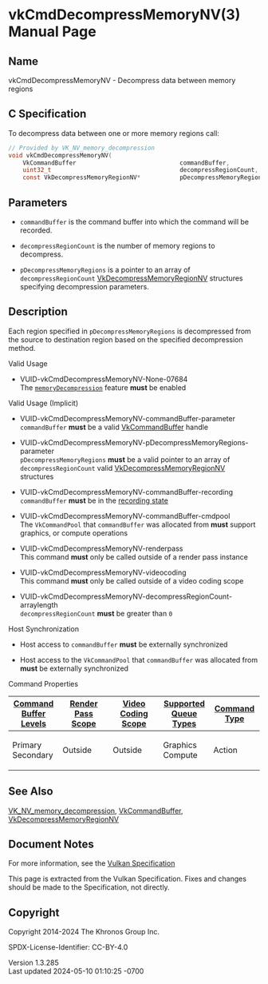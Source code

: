 # vkCmdDecompressMemoryNV(3) Manual Page

## Name

vkCmdDecompressMemoryNV - Decompress data between memory regions



## <a href="#_c_specification" class="anchor"></a>C Specification

To decompress data between one or more memory regions call:

``` c
// Provided by VK_NV_memory_decompression
void vkCmdDecompressMemoryNV(
    VkCommandBuffer                             commandBuffer,
    uint32_t                                    decompressRegionCount,
    const VkDecompressMemoryRegionNV*           pDecompressMemoryRegions);
```

## <a href="#_parameters" class="anchor"></a>Parameters

- `commandBuffer` is the command buffer into which the command will be
  recorded.

- `decompressRegionCount` is the number of memory regions to decompress.

- `pDecompressMemoryRegions` is a pointer to an array of
  `decompressRegionCount`
  [VkDecompressMemoryRegionNV](https://registry.khronos.org/vulkan/specs/1.3-extensions/man/html/VkDecompressMemoryRegionNV.html)
  structures specifying decompression parameters.

## <a href="#_description" class="anchor"></a>Description

Each region specified in `pDecompressMemoryRegions` is decompressed from
the source to destination region based on the specified decompression
method.

Valid Usage

- <a href="#VUID-vkCmdDecompressMemoryNV-None-07684"
  id="VUID-vkCmdDecompressMemoryNV-None-07684"></a>
  VUID-vkCmdDecompressMemoryNV-None-07684  
  The <a
  href="https://registry.khronos.org/vulkan/specs/1.3-extensions/html/vkspec.html#features-memoryDecompression"
  target="_blank" rel="noopener"><code>memoryDecompression</code></a>
  feature **must** be enabled

Valid Usage (Implicit)

- <a href="#VUID-vkCmdDecompressMemoryNV-commandBuffer-parameter"
  id="VUID-vkCmdDecompressMemoryNV-commandBuffer-parameter"></a>
  VUID-vkCmdDecompressMemoryNV-commandBuffer-parameter  
  `commandBuffer` **must** be a valid
  [VkCommandBuffer](https://registry.khronos.org/vulkan/specs/1.3-extensions/man/html/VkCommandBuffer.html) handle

- <a
  href="#VUID-vkCmdDecompressMemoryNV-pDecompressMemoryRegions-parameter"
  id="VUID-vkCmdDecompressMemoryNV-pDecompressMemoryRegions-parameter"></a>
  VUID-vkCmdDecompressMemoryNV-pDecompressMemoryRegions-parameter  
  `pDecompressMemoryRegions` **must** be a valid pointer to an array of
  `decompressRegionCount` valid
  [VkDecompressMemoryRegionNV](https://registry.khronos.org/vulkan/specs/1.3-extensions/man/html/VkDecompressMemoryRegionNV.html)
  structures

- <a href="#VUID-vkCmdDecompressMemoryNV-commandBuffer-recording"
  id="VUID-vkCmdDecompressMemoryNV-commandBuffer-recording"></a>
  VUID-vkCmdDecompressMemoryNV-commandBuffer-recording  
  `commandBuffer` **must** be in the [recording
  state](#commandbuffers-lifecycle)

- <a href="#VUID-vkCmdDecompressMemoryNV-commandBuffer-cmdpool"
  id="VUID-vkCmdDecompressMemoryNV-commandBuffer-cmdpool"></a>
  VUID-vkCmdDecompressMemoryNV-commandBuffer-cmdpool  
  The `VkCommandPool` that `commandBuffer` was allocated from **must**
  support graphics, or compute operations

- <a href="#VUID-vkCmdDecompressMemoryNV-renderpass"
  id="VUID-vkCmdDecompressMemoryNV-renderpass"></a>
  VUID-vkCmdDecompressMemoryNV-renderpass  
  This command **must** only be called outside of a render pass instance

- <a href="#VUID-vkCmdDecompressMemoryNV-videocoding"
  id="VUID-vkCmdDecompressMemoryNV-videocoding"></a>
  VUID-vkCmdDecompressMemoryNV-videocoding  
  This command **must** only be called outside of a video coding scope

- <a
  href="#VUID-vkCmdDecompressMemoryNV-decompressRegionCount-arraylength"
  id="VUID-vkCmdDecompressMemoryNV-decompressRegionCount-arraylength"></a>
  VUID-vkCmdDecompressMemoryNV-decompressRegionCount-arraylength  
  `decompressRegionCount` **must** be greater than `0`

Host Synchronization

- Host access to `commandBuffer` **must** be externally synchronized

- Host access to the `VkCommandPool` that `commandBuffer` was allocated
  from **must** be externally synchronized

Command Properties

<table class="tableblock frame-all grid-all stretch">
<colgroup>
<col style="width: 20%" />
<col style="width: 20%" />
<col style="width: 20%" />
<col style="width: 20%" />
<col style="width: 20%" />
</colgroup>
<thead>
<tr class="header">
<th class="tableblock halign-left valign-top"><a
href="#VkCommandBufferLevel">Command Buffer Levels</a></th>
<th class="tableblock halign-left valign-top"><a
href="#vkCmdBeginRenderPass">Render Pass Scope</a></th>
<th class="tableblock halign-left valign-top"><a
href="#vkCmdBeginVideoCodingKHR">Video Coding Scope</a></th>
<th class="tableblock halign-left valign-top"><a
href="#VkQueueFlagBits">Supported Queue Types</a></th>
<th class="tableblock halign-left valign-top"><a
href="#fundamentals-queueoperation-command-types">Command Type</a></th>
</tr>
</thead>
<tbody>
<tr class="odd">
<td class="tableblock halign-left valign-top"><p>Primary<br />
Secondary</p></td>
<td class="tableblock halign-left valign-top"><p>Outside</p></td>
<td class="tableblock halign-left valign-top"><p>Outside</p></td>
<td class="tableblock halign-left valign-top"><p>Graphics<br />
Compute</p></td>
<td class="tableblock halign-left valign-top"><p>Action</p></td>
</tr>
</tbody>
</table>

## <a href="#_see_also" class="anchor"></a>See Also

[VK_NV_memory_decompression](https://registry.khronos.org/vulkan/specs/1.3-extensions/man/html/VK_NV_memory_decompression.html),
[VkCommandBuffer](https://registry.khronos.org/vulkan/specs/1.3-extensions/man/html/VkCommandBuffer.html),
[VkDecompressMemoryRegionNV](https://registry.khronos.org/vulkan/specs/1.3-extensions/man/html/VkDecompressMemoryRegionNV.html)

## <a href="#_document_notes" class="anchor"></a>Document Notes

For more information, see the <a
href="https://registry.khronos.org/vulkan/specs/1.3-extensions/html/vkspec.html#vkCmdDecompressMemoryNV"
target="_blank" rel="noopener">Vulkan Specification</a>

This page is extracted from the Vulkan Specification. Fixes and changes
should be made to the Specification, not directly.

## <a href="#_copyright" class="anchor"></a>Copyright

Copyright 2014-2024 The Khronos Group Inc.

SPDX-License-Identifier: CC-BY-4.0

Version 1.3.285  
Last updated 2024-05-10 01:10:25 -0700

